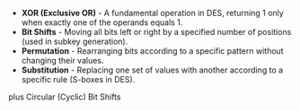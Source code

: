 - **XOR (Exclusive OR)** - A fundamental operation in DES, returning 1 only when exactly one of the operands equals 1.
- **Bit Shifts** - Moving all bits left or right by a specified number of positions (used in subkey generation).
- **Permutation** - Rearranging bits according to a specific pattern without changing their values.
- **Substitution** - Replacing one set of values with another according to a specific rule (S-boxes in DES).

plus Circular (Cyclic) Bit Shifts
